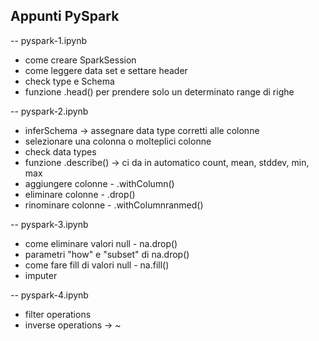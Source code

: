 ## Appunti PySpark

-- pyspark-1.ipynb
- come creare SparkSession
- come leggere data set e settare header
- check type e Schema
- funzione .head() per prendere solo un determinato range di righe


-- pyspark-2.ipynb
- inferSchema -> assegnare data type corretti alle colonne
- selezionare una colonna o molteplici colonne
- check data types
- funzione .describe() -> ci da in automatico count, mean, stddev, min, max
- aggiungere colonne - .withColumn()
- eliminare colonne - .drop()
- rinominare colonne - .withColumnranmed()


-- pyspark-3.ipynb
- come eliminare valori null - na.drop()
- parametri "how" e "subset" di na.drop()
- come fare fill di valori null - na.fill()
- imputer


-- pyspark-4.ipynb
- filter operations
- inverse operations -> ~





